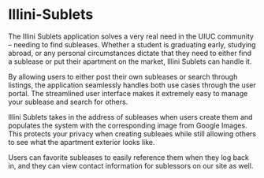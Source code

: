 # Illini-Sublets

The Illini Sublets application solves a very real need in the UIUC community – needing to find subleases. Whether a student is graduating early, studying abroad, or any personal circumstances dictate that they need to either find a sublease or put their apartment on the market, Illini Sublets can handle it.

By allowing users to either post their own subleases or search through listings, the application seamlessly handles both use cases through the user portal. The streamlined user interface makes it extremely easy to manage your sublease and search for others.

Illini Sublets takes in the address of subleases when users create them and populates the system with the corresponding image from Google Images. This protects your privacy when creating subleaes while still allowing others to see what the apartment exterior looks like.

Users can favorite subleases to easily reference them when they log back in, and they can view contact information for sublessors on our site as well.
